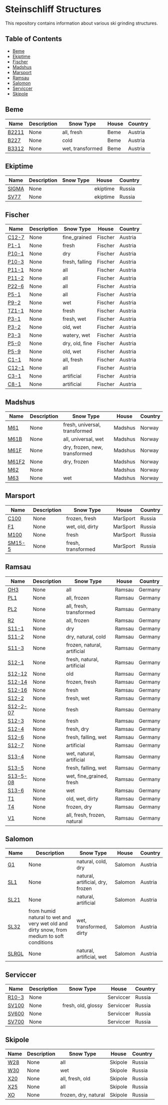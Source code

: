 # Steinschliff Structures

This repository contains information about various ski grinding structures.


## Table of Contents

* [Beme](#beme)
* [Ekiptime](#ekiptime)
* [Fischer](#fischer)
* [Madshus](#madshus)
* [Marsport](#marsport)
* [Ramsau](#ramsau)
* [Salomon](#salomon)
* [Serviccer](#serviccer)
* [Skipole](#skipole)

## Beme

| Name | Description | Snow Type | House | Country |
|------|------------|-----------|-------|--------|
| [B2211](schliffs/beme/B2211.yaml) | None | all, fresh | Beme | Austria |
| [B227](schliffs/beme/B227.yaml) | None | cold | Beme | Austria |
| [B3312](schliffs/beme/B3312.yaml) | None | wet, transformed | Beme | Austria |

## Ekiptime

| Name | Description | Snow Type | House | Country |
|------|------------|-----------|-------|--------|
| [SIGMA](schliffs/ekiptime/SIGMA.yaml) | None |  | ekiptime | Russia |
| [SV77](schliffs/ekiptime/SV77.yaml) | None |  | ekiptime | Russia |

## Fischer

| Name | Description | Snow Type | House | Country |
|------|------------|-----------|-------|--------|
| [C12-7](schliffs/fischer/C12-7.yaml) | None | fine_grained | Fischer | Austria |
| [P1-1](schliffs/fischer/P1-1.yaml) | None | fresh | Fischer | Austria |
| [P10-1](schliffs/fischer/P10-1.yaml) | None | dry | Fischer | Austria |
| [P10-3](schliffs/fischer/P10-3.yaml) | None | fresh, falling | Fischer | Austria |
| [P11-1](schliffs/fischer/P11-1.yaml) | None | all | Fischer | Austria |
| [P11-2](schliffs/fischer/P11-2.yaml) | None | all | Fischer | Austria |
| [P22-6](schliffs/fischer/P22-6.yaml) | None | all | Fischer | Austria |
| [P5-1](schliffs/fischer/P5-1.yaml) | None | all | Fischer | Austria |
| [P9-2](schliffs/fischer/P9-2.yaml) | None | wet | Fischer | Austria |
| [TZ1-1](schliffs/fischer/TZ1-1.yaml) | None | fresh | Fischer | Austria |
| [Р3-1](schliffs/fischer/Р3-1.yaml) | None | fresh, wet | Fischer | Austria |
| [Р3-2](schliffs/fischer/Р3-2.yaml) | None | old, wet | Fischer | Austria |
| [Р3-3](schliffs/fischer/Р3-3.yaml) | None | watery, wet | Fischer | Austria |
| [Р5-0](schliffs/fischer/Р5-0.yaml) | None | dry, old, fine | Fischer | Austria |
| [Р5-9](schliffs/fischer/Р5-9.yaml) | None | old, wet | Fischer | Austria |
| [С1-1](schliffs/fischer/С1-1.yaml) | None | all, fresh | Fischer | Austria |
| [С12-1](schliffs/fischer/С12-1.yaml) | None | all | Fischer | Austria |
| [С3-1](schliffs/fischer/С3-1.yaml) | None | artificial | Fischer | Austria |
| [С8-1](schliffs/fischer/С8-1.yaml) | None | artificial | Fischer | Austria |

## Madshus

| Name | Description | Snow Type | House | Country |
|------|------------|-----------|-------|--------|
| [M61](schliffs/madshus/M61.yaml) | None | fresh, universal, transformed | Madshus | Norway |
| [M61B](schliffs/madshus/M61В.yaml) | None | all, universal, wet | Madshus | Norway |
| [M61F](schliffs/madshus/M61F.yaml) | None | dry, frozen, new, transformed | Madshus | Norway |
| [M61F2](schliffs/madshus/M61F2.yaml) | None | dry, frozen | Madshus | Norway |
| [M62](schliffs/madshus/M62.yaml) | None |  | Madshus | Norway |
| [M63](schliffs/madshus/M63.yaml) | None | wet | Madshus | Norway |

## Marsport

| Name | Description | Snow Type | House | Country |
|------|------------|-----------|-------|--------|
| [C100](schliffs/marsport/C100.yaml) | None | frozen, fresh | MarSport | Russia |
| [F1](schliffs/marsport/F1.yaml) | None | wet, old, dirty | MarSport | Russia |
| [M100](schliffs/marsport/M100.yaml) | None | fresh | MarSport | Russia |
| [SM15-5](schliffs/marsport/SM15-5.yaml) | None | fresh, transformed | MarSport | Russia |

## Ramsau

| Name | Description | Snow Type | House | Country |
|------|------------|-----------|-------|--------|
| [OH3](schliffs/ramsau/OH3.yaml) | None | all | Ramsau | Germany |
| [PL1](schliffs/ramsau/PL1.yaml) | None | all, frozen | Ramsau | Germany |
| [PL2](schliffs/ramsau/PL2.yaml) | None | all, fresh, transformed | Ramsau | Germany |
| [R2](schliffs/ramsau/R2.yaml) | None | all, frozen | Ramsau | Germany |
| [S11-1](schliffs/ramsau/S11-1.yaml) | None | dry | Ramsau | Germany |
| [S11-2](schliffs/ramsau/S11-2.yaml) | None | dry, natural, cold | Ramsau | Germany |
| [S11-3](schliffs/ramsau/S11-3.yaml) | None | frozen, natural, artificial | Ramsau | Germany |
| [S12-1](schliffs/ramsau/S12-1.yaml) | None | fresh, natural, artificial | Ramsau | Germany |
| [S12-12](schliffs/ramsau/S12-12.yaml) | None | old | Ramsau | Germany |
| [S12-14](schliffs/ramsau/S12-14.yaml) | None | frozen, fresh | Ramsau | Germany |
| [S12-16](schliffs/ramsau/S12-16.yaml) | None | fresh | Ramsau | Germany |
| [S12-2](schliffs/ramsau/S12-2.yaml) | None | fresh, wet | Ramsau | Germany |
| [S12-2-07](schliffs/ramsau/S12-2-07.yaml) | None | fresh | Ramsau | Germany |
| [S12-3](schliffs/ramsau/S12-3.yaml) | None | fresh | Ramsau | Germany |
| [S12-4](schliffs/ramsau/S12-4.yaml) | None | fresh, dry | Ramsau | Germany |
| [S12-6](schliffs/ramsau/S12-6.yaml) | None | fresh, falling, wet | Ramsau | Germany |
| [S12-7](schliffs/ramsau/S12-7.yaml) | None | artificial | Ramsau | Germany |
| [S13-4](schliffs/ramsau/S13-4.yaml) | None | wet, natural, artificial | Ramsau | Germany |
| [S13-5](schliffs/ramsau/S13-5.yaml) | None | fresh, falling, wet | Ramsau | Germany |
| [S13-5-08](schliffs/ramsau/S13-5-08.yaml) | None | wet, fine_grained, fresh | Ramsau | Germany |
| [S13-6](schliffs/ramsau/S13-6.yaml) | None | wet | Ramsau | Germany |
| [T1](schliffs/ramsau/T1.yaml) | None | old, wet, dirty | Ramsau | Germany |
| [T4](schliffs/ramsau/T4.yaml) | None | frozen, dry | Ramsau | Germany |
| [V1](schliffs/ramsau/V1.yaml) | None | all, fresh, frozen, natural | Ramsau | Germany |

## Salomon

| Name | Description | Snow Type | House | Country |
|------|------------|-----------|-------|--------|
| [G1](schliffs/salomon/G1.yaml) | None | natural, cold, dry | Salomon | Austria |
| [SL1](schliffs/salomon/SL1.yaml) | None | natural, artificial, dry, frozen | Salomon | Austria |
| [SL21](schliffs/salomon/SL21.yaml) | None | natural, artificial | Salomon | Austria |
| [SL32](schliffs/salomon/SL32.yaml) | from humid natural to wet and very wet old and dirty snow, from medium to soft conditions | wet, transformed, dirty | Salomon | Austria |
| [SLRGL](schliffs/salomon/SLRGL.yaml) | None | natural, artificial, wet | Salomon | Austria |

## Serviccer

| Name | Description | Snow Type | House | Country |
|------|------------|-----------|-------|--------|
| [R10-3](schliffs/serviccer/R10-3.yaml) | None |  | Serviccer | Russia |
| [SV100](schliffs/serviccer/SV100.yaml) | None | fresh, old, glossy | Serviccer | Russia |
| [SV600](schliffs/serviccer/SV600.yaml) | None |  | Serviccer | Russia |
| [SV700](schliffs/serviccer/SV700.yaml) | None |  | Serviccer | Russia |

## Skipole

| Name | Description | Snow Type | House | Country |
|------|------------|-----------|-------|--------|
| [W28](schliffs/skipole/W28.yaml) | None | all | Skipole | Russia |
| [W30](schliffs/skipole/W30.yaml) | None | wet | Skipole | Russia |
| [Х20](schliffs/skipole/Х20.yaml) | None | all, fresh, old | Skipole | Russia |
| [Х25](schliffs/skipole/X25.yaml) | None | all | Skipole | Russia |
| [ХО](schliffs/skipole/ХО.yaml) | None | frozen, dry, natural | Skipole | Russia |

